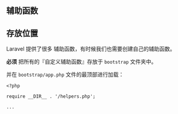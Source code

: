## 辅助函数

## 存放位置

Laravel 提供了很多 辅助函数，有时候我们也需要创建自己的辅助函数。

**必须** 把所有的『自定义辅助函数』存放于 `bootstrap` 文件夹中。

并在 `bootstrap/app.php` 文件的最顶部进行加载：

```
<?php

require __DIR__ . '/helpers.php';

...

```

